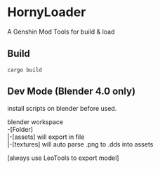 # HornyLoader
A Genshin Mod Tools for build & load

## Build
`cargo build`  

## Dev Mode (Blender 4.0 only)
install scripts on blender before used.  

blender workspace  
-[Folder]  
|-[assets] will export in file  
|-[textures] will  auto parse .png to .dds into assets  

[always use LeoTools to export model]

